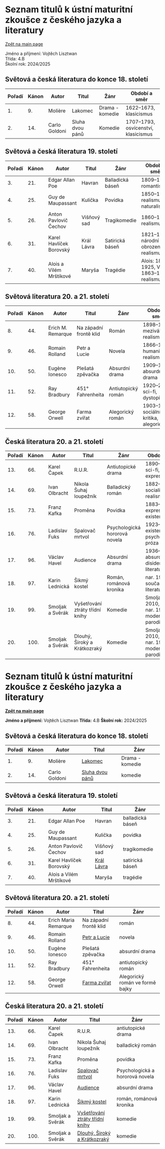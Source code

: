# Seznam titulů k ústní maturitní zkoušce z českého jazyka a literatury
[Zpět na main page](https://github.com/ruzovybanan1254/maturita2025/tree/main)

Jméno a příjmení: Vojtěch Lisztwan  
Třída: 4.B  
Školní rok: 2024/2025

## Světová a česká literatura do konce 18. století

|Pořadí | Kánon | Autor         | Titul       | Žánr             | Období a směr |
|-------|-------|---------------|-------------|------------------|----------------------------|
|1.     | 9.    | Molière       | Lakomec     | Drama - komedie  | 1622–1673, klasicismus|
|2.     | 14.   | Carlo Goldoni | Sluha dvou pánů | Komedie     | 1707–1793, osvícenství, klasicismus|

## Světová a česká literatura 19. století

|Pořadí | Kánon | Autor                   | Titul         | Žánr               | Období a směr|
|-------|-------|-------------------------|---------------|--------------------|-------------------------------|
|3.     | 21.   | Edgar Allan Poe         | Havran        | Balladická báseň   | 1809–1849, romantismus|
|4.     | 25.   | Guy de Maupassant       | Kulička       | Povídka            | 1850–1893, realismus, naturalismus|
|5.     | 26.   | Anton Pavlovič Čechov   | Višňový sad   | Tragikomedie       | 1860–1904, realismus|
|6.     | 31.   | Karel Havlíček Borovský | Král Lávra    | Satirická báseň    | 1821–1856, národní obrození, realismus|
|7.     | 40.   | Alois a Vilém Mrštíkové | Maryša        | Tragédie           | Alois: 1861–1925, Vilém: 1863–1912, realismus|

## Světová literatura 20. a 21. století

Pořadí | Kánon | Autor               | Titul                   | Žánr                | Období a směr
-------|-------|---------------------|-------------------------|---------------------|-------------------------------
8.     | 44.   | Erich M. Remarque   | Na západní frontě klid  | Román               | 1898–1970, meziválečný realismus
9.     | 46.   | Romain Rolland      | Petr a Lucie            | Novela              | 1866–1944, humanistický realismus
10.    | 50.   | Eugène Ionesco      | Plešatá zpěvačka        | Absurdní drama      | 1909–1994, absurdní drama
11.    | 52.   | Ray Bradbury        | 451° Fahrenheita        | Antiutopický román  | 1920–2012, sci-fi, dystopie
12.    | 58.   | George Orwell       | Farma zvířat            | Alegorický román    | 1903–1950, sociální kritika, alegorie

## Česká literatura 20. a 21. století

Pořadí | Kánon | Autor             | Titul                          | Žánr                        | Období a směr
-------|-------|-------------------|--------------------------------|-----------------------------|-------------------------------
13.    | 66.   | Karel Čapek        | R.U.R.                         | Antiutopické drama          | 1890–1938, sci-fi, expresionismus
14.    | 69.   | Ivan Olbracht      | Nikola Šuhaj loupežník         | Balladický román            | 1882–1952, socialistický realismus
15.    | 73.   | Franz Kafka        | Proměna                        | Povídka                     | 1883–1924, expresionismus, existencialismus
16.    | 76.   | Ladislav Fuks      | Spalovač mrtvol               | Psychologická hororová novela | 1923–1994, existencialismus, psychologická próza
17.    | 96.   | Václav Havel       | Audience                       | Absurdní drama              | 1936–2011, absurdní drama, disidentská literatura
18.    | 97.   | Karin Lednická     | Šikmý kostel                   | Román, románová kronika     | nar. 1969, současná literatura
19.    | 99.   | Smoljak a Svěrák   | Vyšetřování ztráty třídní knihy | Komedie                   | Smoljak: 1931–2010, Svěrák: nar. 1936, moderní humor, parodie
20.    | 100.  | Smoljak a Svěrák   | Dlouhý, Široký a Krátkozraký   | Komedie                   | Smoljak: 1931–2010, Svěrák: nar. 1936, moderní humor, parodie





# Seznam titulů k ústní maturitní zkoušce z českého jazyka a literatury
**[Zpět na main page](https://github.com/ruzovybanan1254/maturita2025/tree/main)**

**Jméno a příjmení:** Vojtěch Lisztwan
**Třída:** 4.B
**Školní rok:** 2024/2025

## Světová a česká literatura do konce 18. století

| Pořadí | Kánon | Autor         | Titul       | Žánr       |
| ------ | ----- | ------------- | ----------- | ----------- |
| 1.     | 9.    | Molière       | [Lakomec](https://github.com/ruzovybanan1254/maturita2025/blob/main/ustni/CJ/%5BMOLIERE%5D%20Lakomec.pdf)     | Drama - komedie |
| 2.     | 14.   | Carlo Goldoni | [Sluha dvou pánů](https://github.com/ruzovybanan1254/maturita2025/blob/main/ustni/CJ/Sluh%20dvou%20p%C3%A1n%C5%AF.pdf) | komedie|

## Světová a česká literatura 19. století

| Pořadí | Kánon | Autor                   | Titul         | Žánr       |
| ------ | ----- | ----------------------- | ------------- |----------- |
| 3.     | 21.   | Edgar Allan Poe         | Havran        | balladická báseň|
| 4.     | 25.   | Guy de Maupassant       | Kulička       |povídka|
| 5.     | 26.   | Anton Pavlovič Čechov   | Višňový sad   |tragikomedie|
| 6.     | 31.   | Karel Havlíček Borovský | [Král Lávra](https://github.com/ruzovybanan1254/maturita2025/blob/main/ustni/CJ/kral_lavra.pdf)    |satirická báseň|
| 7.     | 40.   | Alois a Vilém Mrštíkové  | Maryša        |tragédie|

## Světová literatura 20. a 21. století

| Pořadí | Kánon | Autor                 | Titul                       | Žánr       |
| ------ | ----- | --------------------- | --------------------------- |----------- |
| 8.     | 44.   | Erich Maria Remarque    | Na západní frontě klid      |román|
| 9.     | 46.   | Romain Rolland          | [Petr a Lucie](https://github.com/ruzovybanan1254/maturita2025/blob/main/ustni/CJ/9.%20Petr%20a%20Lucie/%5BROLLAND%5D%20Petr%20a%20Lucie.pdf)                |novela|
| 10.    | 50.   | Eugène Ionesco          | Plešatá zpěvačka            |absurdní drama|
| 11.    | 52.   | Ray Bradbury            | 451° Fahrenheita            |antiutopický román|
| 12.    | 58.   | George Orwell           | [Farma zvířat](https://github.com/ruzovybanan1254/maturita2025/blob/main/ustni/CJ/12.%20Farma%20zv%C3%AD%C5%99at/%5BORWELL%5D%20Farma%20zv%C3%AD%C5%99at.pdf) |Alegorický román ve formě bajky|

## Česká literatura 20. a 21. století

| Pořadí | Kánon | Autor             | Titul                       | Žánr       |
| ------ | ----- | ----------------- | --------------------------- |----------- |
| 13.    | 66.   | Karel Čapek         | R.U.R.                      |antiutopické drama|
| 14.    | 69.   | Ivan Olbracht        | Nikola Šuhaj loupežník     |balladický román|
| 15.    | 73.   | Franz Kafka         | Proměna                     |povídka|
| 16.    | 76.   | Ladislav Fuks       | [Spalovač mrtvol](https://github.com/ruzovybanan1254/maturita2025/blob/main/ustni/CJ/%5BFUKS%5D%20Spalovau%CC%88%20mrtvol.pdf)             |Psychologická a hororová novela|
| 17.    | 96.   | Václav Havel        | [Audience](https://github.com/ruzovybanan1254/maturita2025/blob/main/ustni/CJ/Audience/Audience.pdf)                    |absurdní drama|
| 18.    | 97.   | Karin Lednická      | [Šikmý kostel](https://github.com/ruzovybanan1254/maturita2025/blob/main/ustni/CJ/%C5%A1ikm%C3%BD%20kostel.pdf)                |román, románová kronika|
| 19.    | 99.   | Smoljak a Svěrák    | [Vyšetřování ztráty třídní knihy](https://github.com/ruzovybanan1254/maturita2025/blob/main/ustni/CJ/Vy%C5%A1et%C5%99ov%C3%A1n%C3%AD%20ztr%C3%A1ty%20t%C5%99%C3%ADdn%C3%AD%20knihy.pdf) |komedie|
| 20.    | 100.  | Smoljak a Svěrák    | [Dlouhý, Široký a Krátkozraký](https://github.com/ruzovybanan1254/maturita2025/blob/main/ustni/CJ/dlouh%C3%BD%20%C5%A1irok%C3%BD%20a%20kr%C3%A1tkozrak%C3%BD.pdf) |komedie|
